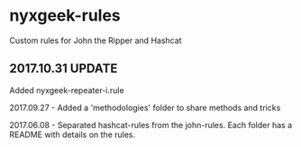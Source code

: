 # nyxgeek-rules
Custom rules for John the Ripper and Hashcat

2017.10.31 UPDATE
------------------------------------
Added nyxgeek-repeater-i.rule


2017.09.27 - Added a 'methodologies' folder to share methods and tricks

2017.06.08 - Separated hashcat-rules from the john-rules.  Each folder has a README with details on the rules.
